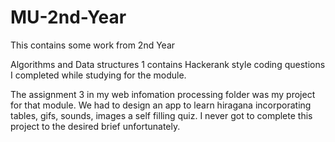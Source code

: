 # MU-2nd-Year
This contains some work from 2nd Year 

Algorithms and Data structures 1 contains Hackerank style coding questions I completed while studying for the module. 

The assignment 3 in my web infomation processing folder was my project for that module. We had to design an app to learn hiragana incorporating tables, gifs, sounds, images a self filling quiz. I never got to complete this project to the desired brief unfortunately.

